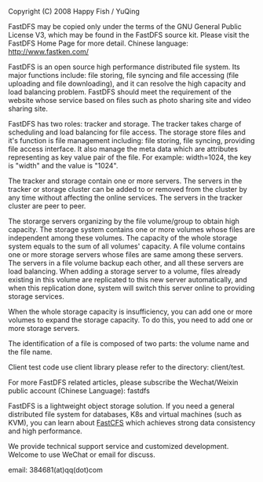 Copyright (C) 2008 Happy Fish / YuQing

FastDFS may be copied only under the terms of the GNU General
Public License V3, which may be found in the FastDFS source kit.
Please visit the FastDFS Home Page for more detail.
Chinese language: http://www.fastken.com/


FastDFS is an open source high performance distributed file system. Its major
functions include: file storing, file syncing and file accessing (file uploading
and file downloading), and it can resolve the high capacity and load balancing
problem. FastDFS should meet the requirement of the website whose service based
on files such as photo sharing site and video sharing site.

FastDFS has two roles: tracker and storage. The tracker takes charge of
scheduling and load balancing for file access. The storage store files and it's
function is file management including: file storing, file syncing, providing file
access interface. It also manage the meta data which are attributes representing
as key value pair of the file. For example: width=1024, the key is "width" and
the value is "1024".

The tracker and storage contain one or more servers. The servers in the tracker
or storage cluster can be added to or removed from the cluster by any time without
affecting the online services. The servers in the tracker cluster are peer to peer.

The storarge servers organizing by the file volume/group to obtain high capacity.
The storage system contains one or more volumes whose files are independent among
these volumes. The capacity of the whole storage system equals to the sum of all
volumes' capacity. A file volume contains one or more storage servers whose files
are same among these servers. The servers in a file volume backup each other,
and all these servers are load balancing. When adding a storage server to a
volume, files already existing in this volume are replicated to this new server
automatically, and when this replication done, system will switch this server
online to providing storage services.

When the whole storage capacity is insufficiency, you can add one or more
volumes to expand the storage capacity. To do this, you need to add one or
more storage servers.

The identification of a file is composed of two parts: the volume name and
the file name.

Client test code use client library please refer to the directory: client/test.

For more FastDFS related articles, please subscribe the Wechat/Weixin public account
(Chinese Language): fastdfs

FastDFS is a lightweight object storage solution. If you need a general distributed
file system for databases, K8s and virtual machines (such as KVM), you can learn about
[FastCFS](https://github.com/happyfish100/FastCFS) which achieves strong data consistency
and high performance.

We provide technical support service and customized development. Welcome to use WeChat or email for discuss.

email: 384681(at)qq(dot)com
